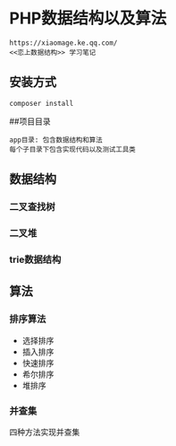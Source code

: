 # PHP数据结构以及算法

```
https://xiaomage.ke.qq.com/
<<恋上数据结构>> 学习笔记
```

## 安装方式
```$xslt
composer install
```
##项目目录
```
app目录: 包含数据结构和算法
每个子目录下包含实现代码以及测试工具类
```

## 数据结构
### 二叉查找树
### 二叉堆
### trie数据结构

## 算法

### 排序算法
- 选择排序
- 插入排序
- 快速排序
- 希尔排序
- 堆排序

### 并查集
四种方法实现并查集
